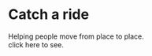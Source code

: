 # Catch a ride
Helping people move from place to place.</br>
<a src="https://catch-a--ride.herokuapp.com/">click here</a> to see.
